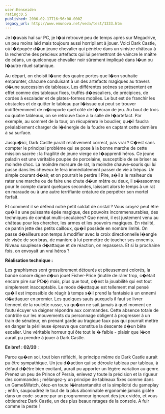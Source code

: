 ```yaml
---
user:Kenseiden
rating:0.5
published: 2006-02-17T16:56:08.000Z
legacy_url: http://www.emunova.net/veda/test/1333.htm
---
```

Je l�avais haï sur PC, je l�ai retrouvé peu de temps après sur Megadrive, un peu moins laid mais toujours aussi horripilant à jouer. Voici Dark Castle, où l�épopée d�un jeune chevalier qui pénètre dans un sinistre château à la recherche des précieux artefacts qui lui permettront de vaincre le maître de céans, un quelconque chevalier noir sûrement impliqué dans l�un ou l�autre rituel satanique.  

  

Au départ, on choisit l�une des quatre portes que l�on souhaite emprunter, chacune conduisant à un des artefacts magiques au travers d�une succession de tableaux. Les différentes scènes se présentent en effet comme des tableaux fixes, truffés d�escaliers, de précipices, de cordes à escalader et de plates-formes mobiles. Le but est de franchir les obstacles et de quitter le tableau par l�issue qui peut se trouver indifféremment de n�importe quel côté de l�écran de jeu. Au bout de trois ou quatre tableaux, on se retrouve face à la salle de l�artefact. Par exemple, au sommet de la tour, on récupérera le bouclier, qu�il faudra préalablement charger de l�énergie de la foudre en captant cette dernière à sa surface.   

  

Jusqu�ici, Dark Castle paraît relativement correct, pas vrai ? C�est sans compter le principal problème qui se pose à la bonne marche de cette mission sacrée : la fragilité de jeune vierge de l�apprenti héros. Ce jeune paladin est une véritable poupée de porcelaine, susceptible de se briser au moindre choc. La moindre morsure de rat, la moindre chauve-souris qui lui passe dans les cheveux le fera immédiatement passer de vie à trépas. Un simple courant d�air, et on pourrait le perdre ! Pire, s�il a le malheur de rater une marche ou de faire une chute d�un mètre ou deux, il s�assomme pour le compte durant quelques secondes, laissant alors le temps à un rat en maraude ou à une autre terrifiante créature de perpétrer son mortel forfait.   

Et comment il se défend notre petit soldat de cristal ? Vous croyez peut être qu�il a une puissante épée magique, des pouvoirs incommensurables, des techniques de combat multi-séculaires? Que nenni, il est justement venu au château pour les chercher, les armes et les pouvoirs magiques. En réalité, ce pantin jette des petits cailloux, qu�il possède en nombre limité. On passe d�ailleurs son temps à modifier avec la croix directionnelle l�angle de visée de son bras, de manière à lui permettre de toucher ses ennemis. Niveau souplesse d�attaque et de réaction, on repassera. Et si la prochaine fois, on envoyait un vrai héros ?  

  

**Réalisation technique :**   

Les graphismes sont grossièrement détourés et piteusement colorés, la bande sonore digne d�un jouet Fisher-Price (inutile de râler trop, c�était encore pire sur PC�) mais, plus que tout, c�est la jouabilité qui est tout simplement inacceptable. Le mode d�attaque est tellement mal pensé qu�il est impossible de réagir à temps s�il prend la fantaisie à un ennemi d�attaquer en premier. Les quelques sauts auxquels il faut se livrer tiennent de la roulette russe, vu qu�on ne sait jamais à quel moment ce foutu écuyer va daigner répondre aux commandes. Cette absence totale de contrôle sur les mouvements du personnage obligent à progresser à un train de sénateur, en prenant garde au tragique faux pas qui pourrait mettre en danger la périlleuse épreuve que constitue la descente d�un bête escalier. Une véritable horreur qui ôte tout le � faible - plaisir que l�on aurait pu prendre à jouer à Dark Castle.   

  

**En bref : 02/20** :  

Parce qu�en soi, tout bien réfléchi, le principe même de Dark Castle aurait pu être sympathique. Un jeu d�action qui se déroule tableau par tableau, à défaut d�être bien excitant, aurait pu apporter un légère variation au genre. Prenez un peu de Prince of Persia, enlevez y toute la précision et la rigueur des commandes ; mélangez-y un principe de tableaux fixes comme dans un Game&Watch, ôtez-en toute l�instantanéité et la simplicité du gameplay ; enfin, saupoudrez le tout de la plus abominable ergonomie jamais giclée dans un code-source par un programmeur ignorant des jeux vidéo, et vous obtiendrez Dark Castle, un des plus beaux ratages de la console. A fuir comme la peste !